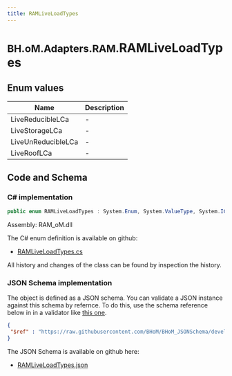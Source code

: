 ```yaml
---
title: RAMLiveLoadTypes
---
```


# <small>BH.oM.Adapters.RAM.</small>**RAMLiveLoadTypes**



## Enum values

| Name            | Description                                                    |
|-----------------|----------------------------------------------------------------|
| LiveReducibleLCa |  -  |
| LiveStorageLCa |  -  |
| LiveUnReducibleLCa |  -  |
| LiveRoofLCa |  -  |


## Code and Schema

### C# implementation

``` C# title="C#"
public enum RAMLiveLoadTypes : System.Enum, System.ValueType, System.IComparable, System.ISpanFormattable, System.IFormattable, System.IConvertible
```

Assembly: RAM_oM.dll

The C# enum definition is available on github:

- [RAMLiveLoadTypes.cs](https://github.com/BHoM/RAM_Toolkit/blob/develop/RAM_oM/Enums\RAMLoadCases.cs)

All history and changes of the class can be found by inspection the history.
### JSON Schema implementation

The object is defined as a JSON schema. You can validate a JSON instance against this schema by refernce. To do this, use the schema reference below in in a validator like [this one](https://www.jsonschemavalidator.net/).

``` json title="JSON Schema"
{
 "$ref" : "https://raw.githubusercontent.com/BHoM/BHoM_JSONSchema/develop/RAM_oM/RAMLiveLoadTypes.json"
}
```

The JSON Schema is available on github here:

- [RAMLiveLoadTypes.json](https://github.com/BHoM/BHoM_JSONSchema/blob/develop/RAM_oM/RAMLiveLoadTypes.json)
